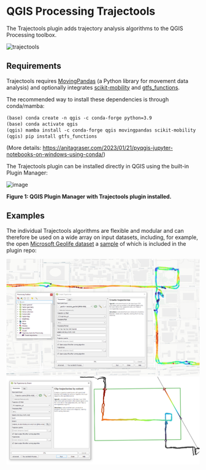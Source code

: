 # QGIS Processing Trajectools

The Trajectools plugin adds trajectory analysis algorithms to the QGIS Processing toolbox. 

![trajectools](https://github.com/movingpandas/qgis-processing-trajectory/assets/590385/000abc94-fda0-4b09-8230-47fd9ef49e7b)


## Requirements

Trajectools requires [MovingPandas](https://github.com/movingpandas/movingpandas) (a Python library for movement data analysis) and optionally integrates [scikit-mobility](https://scikit-mobility.github.io/scikit-mobility/) and [gtfs_functions](https://github.com/Bondify/gtfs_functions). 

The recommended way to install these dependencies is through conda/mamba:

```
(base) conda create -n qgis -c conda-forge python=3.9 
(base) conda activate qgis
(qgis) mamba install -c conda-forge qgis movingpandas scikit-mobility
(qgis) pip install gtfs_functions
```

(More details: https://anitagraser.com/2023/01/21/pyqgis-jupyter-notebooks-on-windows-using-conda/)

The Trajectools plugin can be installed directly in QGIS using the built-in Plugin Manager:

![image](https://github.com/emeralds-horizon/UC3-traveltime-analytics/assets/590385/9f6cdb53-f2b3-4f2f-82cf-923d3b61341f)

**Figure 1: QGIS Plugin Manager with Trajectools plugin installed.**



## Examples

The individual Trajectools algorithms are flexible and modular and can therefore be used on a wide array on input datasets, including, for example, the open [Microsoft Geolife dataset](http://research.microsoft.com/en-us/downloads/b16d359d-d164-469e-9fd4-daa38f2b2e13/) a [sample](https://github.com/emeralds-horizon/trajectools-qgis/tree/main/sample_data) of which is included in the plugin repo:

![Trajectools screenshot](screenshots/trajectools.PNG)
![Trajectools clipping screenshot](screenshots/trajectools2.PNG)
